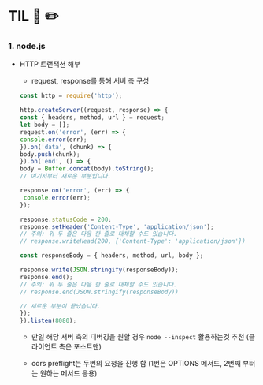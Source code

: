 # TIL 📖 ✏️

   
 ### 1. node.js
 
  - HTTP 트랜잭션 해부
    * request, response를 통해 서버 측 구성
     
     ```javascript
     const http = require('http');

    http.createServer((request, response) => {
    const { headers, method, url } = request;
    let body = [];
    request.on('error', (err) => {
    console.error(err);
    }).on('data', (chunk) => {
    body.push(chunk);
    }).on('end', () => {
    body = Buffer.concat(body).toString();
    // 여기서부터 새로운 부분입니다.

    response.on('error', (err) => {
      console.error(err);
    });

    response.statusCode = 200;
    response.setHeader('Content-Type', 'application/json');
    // 주의: 위 두 줄은 다음 한 줄로 대체할 수도 있습니다.
    // response.writeHead(200, {'Content-Type': 'application/json'})

    const responseBody = { headers, method, url, body };

    response.write(JSON.stringify(responseBody));
    response.end();
    // 주의: 위 두 줄은 다음 한 줄로 대체할 수도 있습니다.
    // response.end(JSON.stringify(responseBody))

    // 새로운 부분이 끝났습니다.
    });
    }).listen(8080);
    
     ```
     
     * 만일 해당 서버 측의 디버깅을 원할 경우 ```node --inspect``` 활용하는것 추천 (클라이언트 측은 포스트맨)
     
     * cors preflight는 두번의 요청을 진행 함 (1번은 OPTIONS 메서드, 2번째 부터는 원하는 메서드 응용)
     

